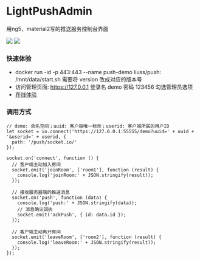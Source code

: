 # LightPushAdmin

用ng5，material2写的推送服务控制台界面

<img src="https://raw.githubusercontent.com/liutian/light-push-admin/master/doc/manual-1.mp4" />
<img src="https://raw.githubusercontent.com/liutian/light-push-admin/master/doc/manual-2.mp4" />

### 快速体验
- docker run -id -p 443:443 --name push-demo liuss/push:<version> /mnt/data/start.sh 需要将 version 改成对应的版本号
- 访问管理页面: https://127.0.0.1 登录名 demo 密码 123456 勾选管理员选项
- [在线体验](https://39.104.57.212:55555/)

### 调用方式
```
// demo: 命名空间；uuid: 客户端唯一标示；userid: 客户端所属的用户ID
let socket = io.connect('https://127.0.0.1:55555/demo?uuid=' + uuid + '&userid=' + userid, {
  path: '/push/socket.io/'
});

socket.on('connect', function () {
  // 客户端主动加入房间
  socket.emit('joinRoom', ['room1'], function (result) {
    console.log('joinRoom:' + JSON.stringify(result));
  });
  
  // 接收服务器端的推送消息
  socket.on('push', function (data) {
    console.log('push:' + JSON.stringify(data));
    // 消息确认回执
    socket.emit('ackPush', { id: data.id });
  });
  
  // 客户端主动离开房间
  socket.emit('leaveRoom', ['room2'], function (result) {
    console.log('leaveRoom:' + JSON.stringify(result));
  });
});
```